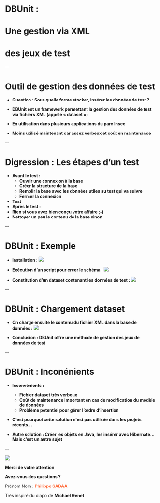 # DBUnit : 
# Une gestion via XML
# des jeux de test

--
# Outil de gestion des données de test

* __Question : Sous quelle forme stocker\, insérer les données de test ?__ 

* __DBUnit est un framework permettant la gestion des données de test via fichiers XML \(appelé « dataset »\)__ 

* __En utilisation dans plusieurs applications du parc Insee__ 

* __Moins utilisé maintenant car assez verbeux et coût en maintenance__ 


--
# Digression : Les étapes d’un test

*  __Avant le test :__ 
    *  __Ouvrir une connexion à la base__ 
    *  __Créer la structure de la base__ 
    *  __Remplir la base avec les données utiles au test qui va suivre__ 
    *  __Fermer la connexion__ 
*  __Test__ 
*  __Après le test :__ 
  *  __Rien si vous avez bien conçu votre affaire ;\-\)__ 
  *  __Nettoyer un peu le contenu de la base sinon__ 

--
# DBUnit : Exemple
*  __Installation :__ 
![](./img/diapo_tests_unitaires_24.png)

*  __Exécution d’un script pour créer le schéma :__ 
![](./img/diapo_tests_unitaires_25.png)

*  __Constitution d’un dataset contenant les données de test :__ 
![](./img/diapo_tests_unitaires_26.png)


--
# DBUnit : Chargement dataset

*  __On charge ensuite le contenu du fichier XML dans la base de données :__ 
![](./img/diapo_tests_unitaires_27.png)

*  __Conclusion : DBUnit offre une méthode de gestion des jeux de données de test__ 

--
# DBUnit : Inconénients

*  __Inconvénients :__ 
    *  __Fichier dataset très verbeux__ 
    *  __Coût de maintenance important en cas de modification du modèle de données__ 
    *  __Problème potentiel pour gérer l’ordre d’insertion__ 
* __C'est pourquoi cette solution n'est pas utilisée dans les projets récents...__

*  __Autre solution : Créer les objets en Java\, les insérer avec Hibernate… Mais c’est un autre sujet__ 

--

![](./img/diapo_tests_unitaires_28.png)

 __Merci de votre attention__ 

 __Avez\-vous des questions ?__ 

Prénom Nom :   <span style="color:#ff6633">__Philippe SABAA__</span>

Très inspiré du diapo de __Michael Genet__